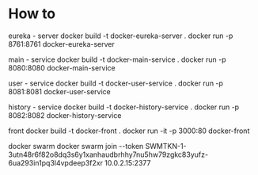 # How to
eureka - server
docker build -t docker-eureka-server .
docker run -p 8761:8761 docker-eureka-server

main - service
docker build -t docker-main-service .
docker run -p 8080:8080 docker-main-service

user - service
docker build -t docker-user-service .
docker run -p 8081:8081 docker-user-service

history - service
docker build -t docker-history-service .
docker run -p 8082:8082 docker-history-service

front
docker build -t docker-front .
docker run -it -p 3000:80 docker-front

docker swarm
docker swarm join --token SWMTKN-1-3utn48r6f82o8dq3s6y1xanhaudbrhhy7nu5hw79zgkc83yufz-6ua293in1pq3l4vpdeep3f2xr 10.0.2.15:2377